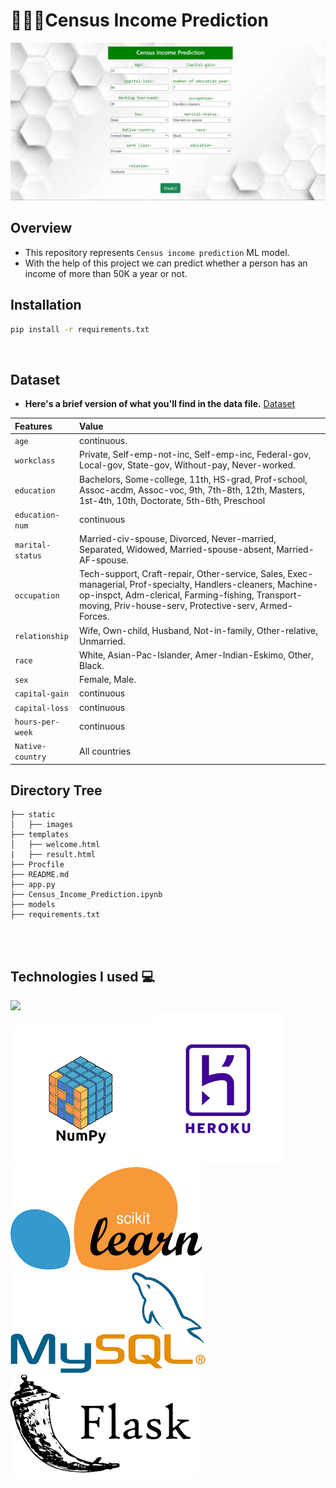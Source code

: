 
# 👩🏻‍💻Census Income Prediction


![Home](/media/123.png)
<!-- ![Predict](/media/231.png) -->


## Overview

- This repository represents `Census income prediction` ML model.
- With the help of this project we can predict whether a person has an income of more than 50K a year or not.

## Installation

```bash
pip install -r requirements.txt
```

<br>

## Dataset

- **Here's a brief version of what you'll find in the data file.** [Dataset](https://www.kaggle.com/overload10/adult-census-dataset)

| Features | Value     | 
| :-------- | :------- | 
| `age` | continuous. | 
| `workclass` | Private, Self-emp-not-inc, Self-emp-inc, Federal-gov, Local-gov, State-gov, Without-pay, Never-worked.|
| `education` | Bachelors, Some-college, 11th, HS-grad, Prof-school, Assoc-acdm, Assoc-voc, 9th, 7th-8th, 12th, Masters, 1st-4th, 10th, Doctorate, 5th-6th, Preschool |
| `education-num`| continuous |
| `marital-status`| Married-civ-spouse, Divorced, Never-married, Separated, Widowed, Married-spouse-absent, Married-AF-spouse. |
| `occupation`| Tech-support, Craft-repair, Other-service, Sales, Exec-managerial, Prof-specialty, Handlers-cleaners, Machine-op-inspct, Adm-clerical, Farming-fishing, Transport-moving, Priv-house-serv, Protective-serv, Armed-Forces. |
| `relationship` | Wife, Own-child, Husband, Not-in-family, Other-relative, Unmarried. |
| `race`| White, Asian-Pac-Islander, Amer-Indian-Eskimo, Other, Black. |
| `sex`| Female, Male. |
| `capital-gain` | continuous |
| `capital-loss`| continuous |
| `hours-per-week`| continuous |
| `Native-country`| All countries |

## Directory Tree 
```
├── static 
│   ├── images
├── templates
│   ├── welcome.html
|   ├── result.html
├── Procfile
├── README.md
├── app.py
├── Census_Income_Prediction.ipynb
├── models
├── requirements.txt
```
<br><br>
## Technologies I used 💻
![](https://forthebadge.com/images/badges/made-with-python.svg)<br>
![](/media/121.png)         ![](/media/223.png)          ![](/media/211.png)        ![](/media/212.png)          ![](/media/flask.png)

  
